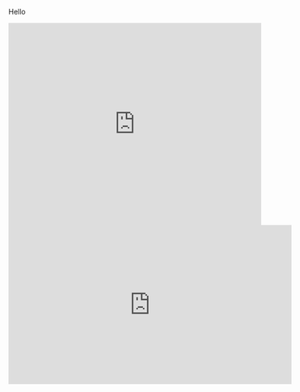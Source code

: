 Hello
<iframe width="500" height="400" frameborder="0" scrolling="no" src="http://writer.zohopublic.com/writer/published/7c22q3d0998d03709463f9a79631f97ee509a?mode=embed"></iframe>
<iframe width="560" height="315" src="https://www.youtube.com/embed/enjhlnqaXOE" frameborder="0" allow="autoplay; encrypted-media" allowfullscreen></iframe>
